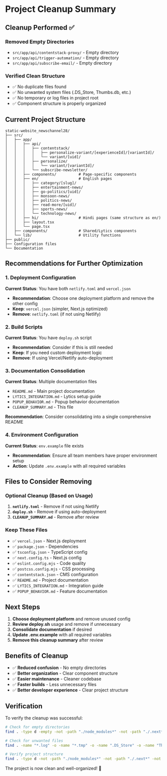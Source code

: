 # Project Cleanup Summary

## Cleanup Performed ✅

### Removed Empty Directories
- `src/app/api/contentstack-proxy/` - Empty directory
- `src/app/api/trigger-automation/` - Empty directory  
- `src/app/api/subscribe-email/` - Empty directory

### Verified Clean Structure
- ✅ No duplicate files found
- ✅ No unwanted system files (.DS_Store, Thumbs.db, etc.)
- ✅ No temporary or log files in project root
- ✅ Component structure is properly organized

## Current Project Structure

```
static-website_newschannel28/
├── src/
│   ├── app/
│   │   ├── api/
│   │   │   ├── contentstack/
│   │   │   │   ├── personalize-variant/[experienceId]/[variantId]/
│   │   │   │   └── variant/[uid]/
│   │   │   ├── personalize/
│   │   │   │   └── variant/[variantId]/
│   │   │   └── subscribe-newsletter/
│   │   ├── components/          # Page-specific components
│   │   ├── en/                  # English pages
│   │   │   ├── category/[slug]/
│   │   │   ├── entertainment-news/
│   │   │   ├── go-politics/[uid]/
│   │   │   ├── monsoon-news/
│   │   │   ├── politics-news/
│   │   │   ├── read-more/[uid]/
│   │   │   ├── sports-news/
│   │   │   └── technology-news/
│   │   ├── hi/                  # Hindi pages (same structure as en/)
│   │   ├── layout.tsx
│   │   └── page.tsx
│   ├── components/              # Shared/Lytics components
│   └── lib/                     # Utility functions
├── public/
├── Configuration files
└── Documentation
```

## Recommendations for Further Optimization

### 1. Deployment Configuration
**Current Status**: You have both `netlify.toml` and `vercel.json`
- **Recommendation**: Choose one deployment platform and remove the other config
- **Keep**: `vercel.json` (simpler, Next.js optimized)
- **Remove**: `netlify.toml` (if not using Netlify)

### 2. Build Scripts
**Current Status**: You have `deploy.sh` script
- **Recommendation**: Consider if this is still needed
- **Keep**: If you need custom deployment logic
- **Remove**: If using Vercel/Netlify auto-deployment

### 3. Documentation Consolidation
**Current Status**: Multiple documentation files
- `README.md` - Main project documentation
- `LYTICS_INTEGRATION.md` - Lytics setup guide
- `POPUP_BEHAVIOR.md` - Popup behavior documentation
- `CLEANUP_SUMMARY.md` - This file

**Recommendation**: Consider consolidating into a single comprehensive README

### 4. Environment Configuration
**Current Status**: `env.example` file exists
- **Recommendation**: Ensure all team members have proper environment setup
- **Action**: Update `.env.example` with all required variables

## Files to Consider Removing

### Optional Cleanup (Based on Usage)
1. **`netlify.toml`** - Remove if not using Netlify
2. **`deploy.sh`** - Remove if using auto-deployment
3. **`CLEANUP_SUMMARY.md`** - Remove after review

### Keep These Files
- ✅ `vercel.json` - Next.js deployment
- ✅ `package.json` - Dependencies
- ✅ `tsconfig.json` - TypeScript config
- ✅ `next.config.ts` - Next.js config
- ✅ `eslint.config.mjs` - Code quality
- ✅ `postcss.config.mjs` - CSS processing
- ✅ `contentstack.json` - CMS configuration
- ✅ `README.md` - Project documentation
- ✅ `LYTICS_INTEGRATION.md` - Integration guide
- ✅ `POPUP_BEHAVIOR.md` - Feature documentation

## Next Steps

1. **Choose deployment platform** and remove unused config
2. **Review deploy.sh** usage and remove if unnecessary
3. **Consolidate documentation** if desired
4. **Update .env.example** with all required variables
5. **Remove this cleanup summary** after review

## Benefits of Cleanup

- ✅ **Reduced confusion** - No empty directories
- ✅ **Better organization** - Clear component structure
- ✅ **Easier maintenance** - Cleaner codebase
- ✅ **Faster builds** - Less unnecessary files
- ✅ **Better developer experience** - Clear project structure

## Verification

To verify the cleanup was successful:
```bash
# Check for empty directories
find . -type d -empty -not -path "./node_modules*" -not -path "./.next*" -not -path "./.git*"

# Check for unwanted files
find . -name "*.log" -o -name "*.tmp" -o -name ".DS_Store" -o -name "Thumbs.db" | grep -v node_modules

# Verify project structure
find . -type d -not -path "./node_modules*" -not -path "./.next*" -not -path "./.git*" | sort
```

The project is now clean and well-organized! 🎉

